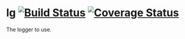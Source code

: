 # lg [![Build Status][ci-img]][ci] [![Coverage Status][cov-img]][cov]
The logger to use. 

[ci-img]: https://travis-ci.org/drkaka/lg.svg?branch=master
[ci]: https://travis-ci.org/drkaka/lg
[cov-img]: https://coveralls.io/repos/github/drkaka/lg/badge.svg?branch=master
[cov]: https://coveralls.io/github/drkaka/lg?branch=master